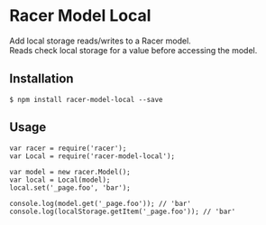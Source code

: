 Racer Model Local
=================

Add local storage reads/writes to a Racer model.  
Reads check local storage for a value before accessing the model.

Installation
------------

    $ npm install racer-model-local --save

Usage
-----

    var racer = require('racer');
    var Local = require('racer-model-local');

    var model = new racer.Model();
    var local = Local(model);
    local.set('_page.foo', 'bar');

    console.log(model.get('_page.foo')); // 'bar'
    console.log(localStorage.getItem('_page.foo')); // 'bar'
